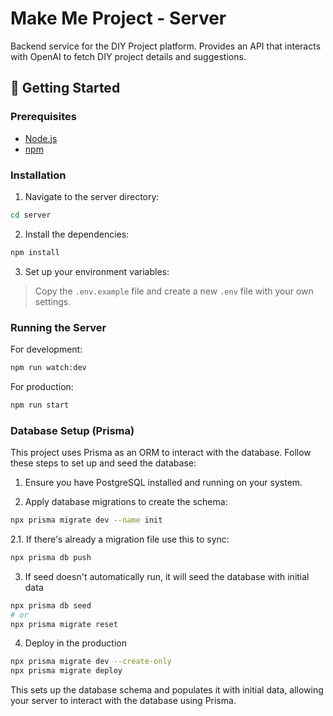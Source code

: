 # Make Me Project - Server

Backend service for the DIY Project platform. Provides an API that interacts with OpenAI to fetch DIY project details and suggestions.

## 🚀 Getting Started

### Prerequisites

- [Node.js](https://nodejs.org/)
- [npm](https://www.npmjs.com/)

### Installation

1. Navigate to the server directory:

```bash
cd server
```

2. Install the dependencies:

```bash
npm install
```

3. Set up your environment variables:

> Copy the `.env.example` file and create a new `.env` file with your own settings.

### Running the Server

For development:

```bash
npm run watch:dev
```

For production:

```bash
npm run start
```

### Database Setup (Prisma)

This project uses Prisma as an ORM to interact with the database. Follow these steps to set up and seed the database:

1. Ensure you have PostgreSQL installed and running on your system.

2. Apply database migrations to create the schema:

```bash
npx prisma migrate dev --name init
```

2.1. If there's already a migration file use this to sync:

```bash
npx prisma db push
```

3. If seed doesn't automatically run, it will seed the database with initial data

```bash
npx prisma db seed
# or
npx prisma migrate reset
```

4. Deploy in the production

```bash
npx prisma migrate dev --create-only
npx prisma migrate deploy
```

This sets up the database schema and populates it with initial data, allowing your server to interact with the database using Prisma.
